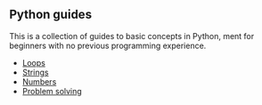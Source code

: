 ## Python guides

This is a collection of guides to basic concepts in Python, ment for beginners with no previous programming experience.

* [Loops](loops.md)
* [Strings](strings.md)
* [Numbers](numbers.md)
* [Problem solving](problem-solving.md)